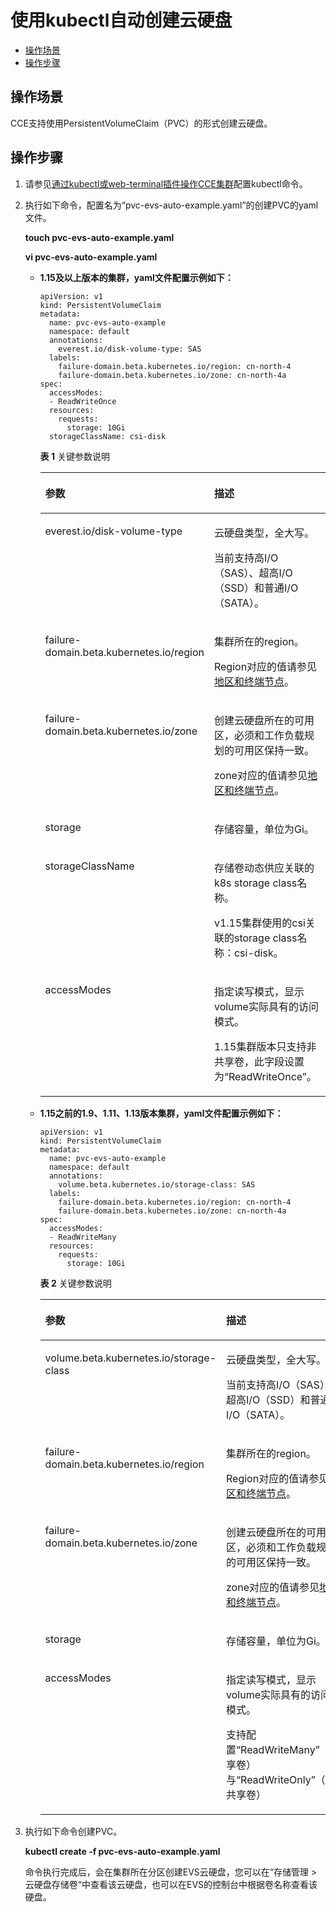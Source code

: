 # 使用kubectl自动创建云硬盘<a name="cce_01_0255"></a>

-   [操作场景](#section16500136145518)
-   [操作步骤](#section15671218115516)

## 操作场景<a name="section16500136145518"></a>

CCE支持使用PersistentVolumeClaim（PVC）的形式创建云硬盘。

## 操作步骤<a name="section15671218115516"></a>

1.  请参见[通过kubectl或web-terminal插件操作CCE集群](通过kubectl或web-terminal插件操作CCE集群.md)配置kubectl命令。
2.  执行如下命令，配置名为“pvc-evs-auto-example.yaml”的创建PVC的yaml文件。

    **touch pvc-evs-auto-example.yaml**

    **vi pvc-evs-auto-example.yaml**

    -   **1.15及以上版本的集群，yaml文件配置示例如下：**

        ```
        apiVersion: v1
        kind: PersistentVolumeClaim
        metadata:
          name: pvc-evs-auto-example
          namespace: default
          annotations:
            everest.io/disk-volume-type: SAS
          labels:
            failure-domain.beta.kubernetes.io/region: cn-north-4
            failure-domain.beta.kubernetes.io/zone: cn-north-4a
        spec:
          accessModes:
          - ReadWriteOnce
          resources:
            requests:
              storage: 10Gi
          storageClassName: csi-disk
        ```

        **表 1**  关键参数说明

        <a name="table1819001615355"></a>
        <table><thead align="left"><tr id="row1519121663519"><th class="cellrowborder" valign="top" width="45.317099277495316%" id="mcps1.2.3.1.1"><p id="p18191161619356"><a name="p18191161619356"></a><a name="p18191161619356"></a>参数</p>
        </th>
        <th class="cellrowborder" valign="top" width="54.68290072250468%" id="mcps1.2.3.1.2"><p id="p1919116161353"><a name="p1919116161353"></a><a name="p1919116161353"></a>描述</p>
        </th>
        </tr>
        </thead>
        <tbody><tr id="row7430236123515"><td class="cellrowborder" valign="top" width="45.317099277495316%" headers="mcps1.2.3.1.1 "><p id="p165804616264"><a name="p165804616264"></a><a name="p165804616264"></a>everest.io/disk-volume-type</p>
        </td>
        <td class="cellrowborder" valign="top" width="54.68290072250468%" headers="mcps1.2.3.1.2 "><p id="p94061429143512"><a name="p94061429143512"></a><a name="p94061429143512"></a>云硬盘类型，全大写。</p>
        <p id="p16215174822610"><a name="p16215174822610"></a><a name="p16215174822610"></a>当前支持高I/O（SAS）、超高I/O（SSD）和普通I/O（SATA）。</p>
        </td>
        </tr>
        <tr id="row6232511129"><td class="cellrowborder" valign="top" width="45.317099277495316%" headers="mcps1.2.3.1.1 "><p id="p857144622619"><a name="p857144622619"></a><a name="p857144622619"></a>failure-domain.beta.kubernetes.io/region</p>
        </td>
        <td class="cellrowborder" valign="top" width="54.68290072250468%" headers="mcps1.2.3.1.2 "><p id="p1880711437456"><a name="p1880711437456"></a><a name="p1880711437456"></a>集群所在的region。</p>
        <p id="p92141648132614"><a name="p92141648132614"></a><a name="p92141648132614"></a>Region对应的值请参见<a href="https://developer.huaweicloud.com/endpoint" target="_blank" rel="noopener noreferrer">地区和终端节点</a>。</p>
        </td>
        </tr>
        <tr id="row2318123021219"><td class="cellrowborder" valign="top" width="45.317099277495316%" headers="mcps1.2.3.1.1 "><p id="p957446102612"><a name="p957446102612"></a><a name="p957446102612"></a>failure-domain.beta.kubernetes.io/zone</p>
        </td>
        <td class="cellrowborder" valign="top" width="54.68290072250468%" headers="mcps1.2.3.1.2 "><p id="p1231415454452"><a name="p1231415454452"></a><a name="p1231415454452"></a>创建云硬盘所在的可用区，必须和工作负载规划的可用区保持一致。</p>
        <p id="p11213204892611"><a name="p11213204892611"></a><a name="p11213204892611"></a>zone对应的值请参见<a href="https://developer.huaweicloud.com/endpoint" target="_blank" rel="noopener noreferrer">地区和终端节点</a>。</p>
        </td>
        </tr>
        <tr id="row163191830121220"><td class="cellrowborder" valign="top" width="45.317099277495316%" headers="mcps1.2.3.1.1 "><p id="p4541546112618"><a name="p4541546112618"></a><a name="p4541546112618"></a>storage</p>
        </td>
        <td class="cellrowborder" valign="top" width="54.68290072250468%" headers="mcps1.2.3.1.2 "><p id="p1721244813266"><a name="p1721244813266"></a><a name="p1721244813266"></a>存储容量，单位为Gi。</p>
        </td>
        </tr>
        <tr id="row239395619278"><td class="cellrowborder" valign="top" width="45.317099277495316%" headers="mcps1.2.3.1.1 "><p id="p1239395612712"><a name="p1239395612712"></a><a name="p1239395612712"></a>storageClassName</p>
        </td>
        <td class="cellrowborder" valign="top" width="54.68290072250468%" headers="mcps1.2.3.1.2 "><p id="p6676117163617"><a name="p6676117163617"></a><a name="p6676117163617"></a>存储卷动态供应关联的k8s storage class名称。</p>
        <p id="p739313568271"><a name="p739313568271"></a><a name="p739313568271"></a>v1.15集群使用的csi关联的storage class名称：csi-disk。</p>
        </td>
        </tr>
        <tr id="row2039318566273"><td class="cellrowborder" valign="top" width="45.317099277495316%" headers="mcps1.2.3.1.1 "><p id="p8393756112713"><a name="p8393756112713"></a><a name="p8393756112713"></a>accessModes</p>
        </td>
        <td class="cellrowborder" valign="top" width="54.68290072250468%" headers="mcps1.2.3.1.2 "><p id="p686319556379"><a name="p686319556379"></a><a name="p686319556379"></a>指定读写模式，显示volume实际具有的访问模式。</p>
        <p id="p183947563277"><a name="p183947563277"></a><a name="p183947563277"></a>1.15集群版本只支持非共享卷，此字段设置为“ReadWriteOnce”。</p>
        </td>
        </tr>
        </tbody>
        </table>

    -   **1.15之前的1.9、1.11、1.13版本集群，yaml文件配置示例如下：**

        ```
        apiVersion: v1
        kind: PersistentVolumeClaim
        metadata:
          name: pvc-evs-auto-example
          namespace: default
          annotations:
            volume.beta.kubernetes.io/storage-class: SAS
          labels:
            failure-domain.beta.kubernetes.io/region: cn-north-4
            failure-domain.beta.kubernetes.io/zone: cn-north-4a
        spec:
          accessModes:
          - ReadWriteMany
          resources:
            requests:
              storage: 10Gi
        ```

        **表 2**  关键参数说明

        <a name="table86161748194217"></a>
        <table><thead align="left"><tr id="row761604815426"><th class="cellrowborder" valign="top" width="45.53643452541006%" id="mcps1.2.3.1.1"><p id="p8617104844215"><a name="p8617104844215"></a><a name="p8617104844215"></a>参数</p>
        </th>
        <th class="cellrowborder" valign="top" width="54.46356547458995%" id="mcps1.2.3.1.2"><p id="p5617548174214"><a name="p5617548174214"></a><a name="p5617548174214"></a>描述</p>
        </th>
        </tr>
        </thead>
        <tbody><tr id="row1261764813422"><td class="cellrowborder" valign="top" width="45.53643452541006%" headers="mcps1.2.3.1.1 "><p id="p86174487428"><a name="p86174487428"></a><a name="p86174487428"></a>volume.beta.kubernetes.io/storage-class</p>
        </td>
        <td class="cellrowborder" valign="top" width="54.46356547458995%" headers="mcps1.2.3.1.2 "><p id="p661712486425"><a name="p661712486425"></a><a name="p661712486425"></a>云硬盘类型，全大写。</p>
        <p id="p4617124844212"><a name="p4617124844212"></a><a name="p4617124844212"></a>当前支持高I/O（SAS）、超高I/O（SSD）和普通I/O（SATA）。</p>
        </td>
        </tr>
        <tr id="row26171848134218"><td class="cellrowborder" valign="top" width="45.53643452541006%" headers="mcps1.2.3.1.1 "><p id="p8617174874217"><a name="p8617174874217"></a><a name="p8617174874217"></a>failure-domain.beta.kubernetes.io/region</p>
        </td>
        <td class="cellrowborder" valign="top" width="54.46356547458995%" headers="mcps1.2.3.1.2 "><p id="p35531117164317"><a name="p35531117164317"></a><a name="p35531117164317"></a>集群所在的region。</p>
        <p id="p5617448154216"><a name="p5617448154216"></a><a name="p5617448154216"></a>Region对应的值请参见<a href="https://developer.huaweicloud.com/endpoint" target="_blank" rel="noopener noreferrer">地区和终端节点</a>。</p>
        </td>
        </tr>
        <tr id="row13617348184211"><td class="cellrowborder" valign="top" width="45.53643452541006%" headers="mcps1.2.3.1.1 "><p id="p561774810425"><a name="p561774810425"></a><a name="p561774810425"></a>failure-domain.beta.kubernetes.io/zone</p>
        </td>
        <td class="cellrowborder" valign="top" width="54.46356547458995%" headers="mcps1.2.3.1.2 "><p id="p41813230438"><a name="p41813230438"></a><a name="p41813230438"></a>创建云硬盘所在的可用区，必须和工作负载规划的可用区保持一致。</p>
        <p id="p13617114815424"><a name="p13617114815424"></a><a name="p13617114815424"></a>zone对应的值请参见<a href="https://developer.huaweicloud.com/endpoint" target="_blank" rel="noopener noreferrer">地区和终端节点</a>。</p>
        </td>
        </tr>
        <tr id="row861774844217"><td class="cellrowborder" valign="top" width="45.53643452541006%" headers="mcps1.2.3.1.1 "><p id="p461754834215"><a name="p461754834215"></a><a name="p461754834215"></a>storage</p>
        </td>
        <td class="cellrowborder" valign="top" width="54.46356547458995%" headers="mcps1.2.3.1.2 "><p id="p186179486429"><a name="p186179486429"></a><a name="p186179486429"></a>存储容量，单位为Gi。</p>
        </td>
        </tr>
        <tr id="row761774811423"><td class="cellrowborder" valign="top" width="45.53643452541006%" headers="mcps1.2.3.1.1 "><p id="p12617448124215"><a name="p12617448124215"></a><a name="p12617448124215"></a>accessModes</p>
        </td>
        <td class="cellrowborder" valign="top" width="54.46356547458995%" headers="mcps1.2.3.1.2 "><p id="p76171248174211"><a name="p76171248174211"></a><a name="p76171248174211"></a>指定读写模式，显示volume实际具有的访问模式。</p>
        <p id="p2617348184218"><a name="p2617348184218"></a><a name="p2617348184218"></a>支持配置“ReadWriteMany”（共享卷）与“ReadWriteOnly”（非共享卷）</p>
        </td>
        </tr>
        </tbody>
        </table>


3.  执行如下命令创建PVC。

    **kubectl create -f pvc-evs-auto-example.yaml**

    命令执行完成后，会在集群所在分区创建EVS云硬盘，您可以在“存储管理 \> 云硬盘存储卷“中查看该云硬盘，也可以在EVS的控制台中根据卷名称查看该硬盘。


